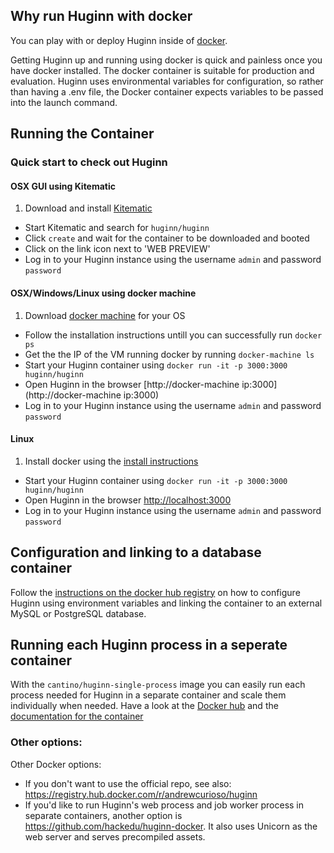 ## Why run Huginn with docker

You can play with or deploy Huginn inside of [docker](http://www.docker.io/).

Getting Huginn up and running using docker is quick and painless once you have docker installed. The docker container is suitable for production and evaluation. Huginn uses environmental variables for configuration, so rather than having a .env file, the Docker container expects variables to be passed into the launch command.

## Running the Container

### Quick start to check out Huginn

#### OSX GUI using Kitematic

1. Download and install [Kitematic](https://kitematic.com/)
* Start Kitematic and search for `huginn/huginn`
* Click `create` and wait for the container to be downloaded and booted
* Click on the link icon next to 'WEB PREVIEW'
* Log in to your Huginn instance using the username `admin` and password `password`

#### OSX/Windows/Linux using docker machine

1. Download [docker machine](https://docs.docker.com/machine/#installation) for your OS
* Follow the installation instructions untill you can successfully run `docker ps`
* Get the the IP of the VM running docker by running `docker-machine ls`
* Start your Huginn container using `docker run -it -p 3000:3000 huginn/huginn`
* Open Huginn in the browser [http://docker-machine ip:3000](http://docker-machine ip:3000)
* Log in to your Huginn instance using the username `admin` and password `password`

#### Linux

1. Install docker using the [install instructions](https://docs.docker.com/installation/)
* Start your Huginn container using `docker run -it -p 3000:3000 huginn/huginn`
* Open Huginn in the browser [http://localhost:3000](http://localhost:3000)
* Log in to your Huginn instance using the username `admin` and password `password`

## Configuration and linking to a database container

Follow the [instructions on the docker hub registry](https://registry.hub.docker.com/r/huginn/huginn/) on how to configure Huginn using environment variables and linking the container to an external MySQL or PostgreSQL database.

## Running each Huginn process in a seperate container

With the `cantino/huginn-single-process` image you can easily run each process needed for Huginn in a separate container and scale them individually when needed. Have a look at the [Docker hub](https://hub.docker.com/r/huginn/huginn-single-process/) and the [documentation for the container](https://github.com/huginn/huginn/tree/master/docker/single-process)

### Other options:

Other Docker options:

* If you don't want to use the official repo, see also: https://registry.hub.docker.com/r/andrewcurioso/huginn
* If you'd like to run Huginn's web process and job worker process in separate containers, another option is https://github.com/hackedu/huginn-docker. It also uses Unicorn as the web server and serves precompiled assets.
